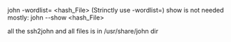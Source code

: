 john -wordlist=<Wordlist> <hash_File>
(Strinctly use -wordlist=)
show is not needed mostly:
john --show <hash_File>

all the ssh2john and all files is in /usr/share/john dir